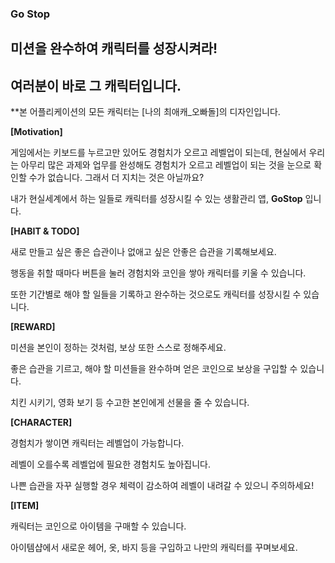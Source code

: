 ### **Go Stop**

## **미션을 완수하여 캐릭터를 성장시켜라!**

## **여러분이 바로 그 캐릭터입니다.**

**본 어플리케이션의 모든 캐릭터는 [나의 최애캐_오빠돌]의 디자인입니다. 

**[Motivation]**

게임에서는 키보드를 누르고만 있어도 경험치가 오르고 레벨업이 되는데, 현실에서 우리는 아무리 많은 과제와 업무를 완성해도 경험치가 오르고 레벨업이 되는 것을 눈으로 확인할 수가 없습니다. 그래서 더 지치는 것은 아닐까요?  

내가 현실세계에서 하는 일들로 캐릭터를 성장시킬 수 있는 생활관리 앱, **GoStop** 입니다. 

**[HABIT & TODO]**

새로 만들고 싶은 좋은 습관이나 없애고 싶은 안좋은 습관을 기록해보세요.

행동을 취할 때마다 버튼을 눌러 경험치와 코인을 쌓아 캐릭터를 키울 수 있습니다. 

또한 기간별로 해야 할 일들을 기록하고 완수하는 것으로도 캐릭터를 성장시킬 수 있습니다.


**[REWARD]**

미션을 본인이 정하는 것처럼, 보상 또한 스스로 정해주세요.

좋은 습관을 기르고, 해야 할 미션들을 완수하며 얻은 코인으로 보상을 구입할 수 있습니다. 

치킨 시키기, 영화 보기 등 수고한 본인에게 선물을 줄 수 있습니다.


**[CHARACTER]**

경험치가 쌓이면 캐릭터는 레벨업이 가능합니다. 

레벨이 오를수록 레벨업에 필요한 경험치도 높아집니다.

나쁜 습관을 자꾸 실행할 경우 체력이 감소하여 레벨이 내려갈 수 있으니 주의하세요!


**[ITEM]**

캐릭터는 코인으로 아이템을 구매할 수 있습니다. 

아이템샵에서 새로운 헤어, 옷, 바지 등을 구입하고 나만의 캐릭터를 꾸며보세요.
